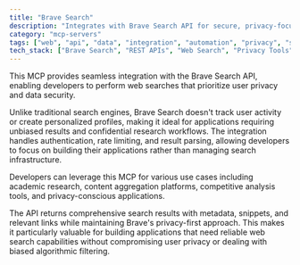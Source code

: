 ```yaml
---
title: "Brave Search"
description: "Integrates with Brave Search API for secure, privacy-focused web searches to support research and content aggregation tasks."
category: "mcp-servers"
tags: ["web", "api", "data", "integration", "automation", "privacy", "search", "research"]
tech_stack: ["Brave Search", "REST APIs", "Web Search", "Privacy Tools", "Content Aggregation", "Metadata Handling"]
---
```


This MCP provides seamless integration with the Brave Search API, enabling developers to perform web searches that prioritize user privacy and data security. 

Unlike traditional search engines, Brave Search doesn't track user activity or create personalized profiles, making it ideal for applications requiring unbiased results and confidential research workflows. The integration handles authentication, rate limiting, and result parsing, allowing developers to focus on building their applications rather than managing search infrastructure.

Developers can leverage this MCP for various use cases including academic research, content aggregation platforms, competitive analysis tools, and privacy-conscious applications. 

The API returns comprehensive search results with metadata, snippets, and relevant links while maintaining Brave's privacy-first approach. This makes it particularly valuable for building applications that need reliable web search capabilities without compromising user privacy or dealing with biased algorithmic filtering.